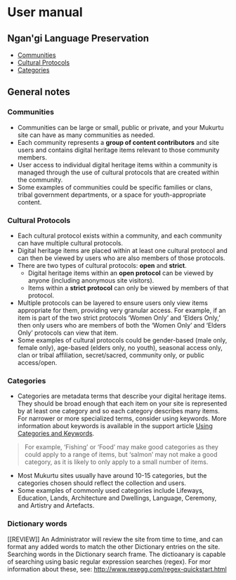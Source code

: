 
# User manual
## Ngan'gi Language Preservation

* [Communities](#communities)
* [Cultural Protocols](#cultural-protocols)
* [Categories](#categories)


## General notes

### Communities
* Communities can be large or small, public or private, and your Mukurtu site can have as many communities as needed.
* Each community represents a **group of content contributors** and site users and contains digital heritage items relevant to those community members.
* User access to individual digital heritage items within a community is managed through the use of cultural protocols that are created within the community.
* Some examples of communities could be specific families or clans, tribal government departments, or a space for youth-appropriate content.

### Cultural Protocols
* Each cultural protocol exists within a community, and each community can have multiple cultural protocols.
* Digital heritage items are placed within at least one cultural protocol and can then be viewed by users who are also members of those protocols.
* There are two types of cultural protocols: **open** and **strict**.
  * Digital heritage items within an **open protocol** can be viewed by anyone (including anonymous site visitors).
  * Items within a **strict protocol** can only be viewed by members of that protocol.
* Multiple protocols can be layered to ensure users only view items appropriate for them, providing very granular access. For example, if an item is part of the two strict protocols ‘Women Only’ and ‘Elders Only,’ then only users who are members of both the ‘Women Only’ and ‘Elders Only’ protocols can view that item.
* Some examples of cultural protocols could be gender-based (male only, female only), age-based (elders only, no youth), seasonal access only, clan or tribal affiliation, secret/sacred, community only, or public access/open.

### Categories
* Categories are metadata terms that describe your digital heritage items. They should be broad enough that each item on your site is represented by at least one category and so each category describes many items. For narrower or more specialized terms, consider using keywords. More information about keywords is available in the support article [Using Categories and Keywords](http://support.mukurtu.org/customer/en/portal/articles/2430094-using-categories-and-keywords).
> For example, ‘Fishing’ or ‘Food’ may make good categories as they could apply to a range of items, but ‘salmon’ may not make a good category, as it is likely to only apply to a small number of items.

* Most Mukurtu sites usually have around 10-15 categories, but the categories chosen should reflect the collection and users.
* Some examples of commonly used categories include Lifeways, Education, Lands, Architecture and Dwellings, Language, Ceremony, and Artistry and Artefacts.

### Dictionary words

[[REVIEW]]
An Administrator will review the site from time to time, and can format any added words to match the other Dictionary entries on the site.
Searching words in the Dictionary search frame. The dictioanary is capable of searching using basic regular expression searches (regex). For mor information about these, see: http://www.rexegg.com/regex-quickstart.html
